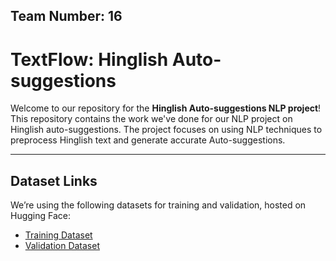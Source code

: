 ## Team Number: 16 
# TextFlow: Hinglish Auto-suggestions


Welcome to our repository for the **Hinglish Auto-suggestions NLP project**! 
This repository contains the work we've done for our NLP project on Hinglish auto-suggestions. The project focuses on using NLP techniques to preprocess Hinglish text and generate accurate Auto-suggestions.  



---

## Dataset Links  
We’re using the following datasets for training and validation, hosted on Hugging Face:  
- [Training Dataset](https://huggingface.co/datasets/DanArnin/Hinglish/viewer/default/train)  
- [Validation Dataset](https://huggingface.co/datasets/DanArnin/Hinglish/viewer/default/validation)
